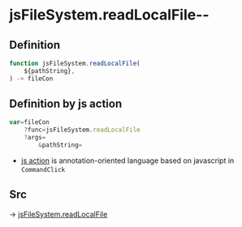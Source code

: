 # jsFileSystem.readLocalFile--

## Definition

```js.js
function jsFileSystem.readLocalFile(
	${pathString},
) -> fileCon
```


## Definition by js action

```js.js
var=fileCon
	?func=jsFileSystem.readLocalFile
	?args=
		&pathString=
```

- [js action](#) is annotation-oriented language based on javascript in `CommandClick`

## Src

-> [jsFileSystem.readLocalFile](https://github.com/puutaro/CommandClick/blob/master/app/src/main/java/com/puutaro/commandclick/fragment_lib/terminal_fragment/js_interface/file/JsFileSystem.kt#L28)


